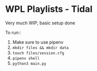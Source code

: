 # WPL Playlists - Tidal

Very much WIP; basic setup done

To run::

1. Make sure to use pipenv
2. `mkdir files && mkdir data`
3. `touch files/session.cfg`
4. `pipenv shell`
5. `python3 main.py`

